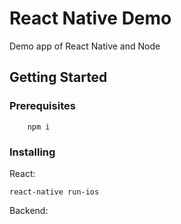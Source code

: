 # React Native Demo

Demo app of React Native and Node

## Getting Started

### Prerequisites

```
    npm i
```

### Installing

React:
```
react-native run-ios
```

Backend: 
